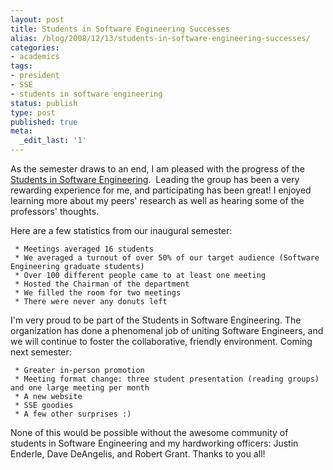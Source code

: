 ```yaml
---
layout: post
title: Students in Software Engineering Successes
alias: /blog/2008/12/13/students-in-software-engineering-successes/
categories:
- academics
tags:
- president
- SSE
- students in software engineering
status: publish
type: post
published: true
meta:
  _edit_last: '1'
---
```

As the semester draws to an end, I am pleased with the progress of the <a title="Students in Software Engineering" href="http://www.edge.utexas.edu/sse/" target="_blank">Students in Software Engineering</a>.  Leading the group has been a very rewarding experience for me, and participating has been great! I enjoyed learning more about my peers' research as well as hearing some of the professors' thoughts.

Here are a few statistics from our inaugural semester:

	 * Meetings averaged 16 students
	 * We averaged a turnout of over 50% of our target audience (Software Engineering graduate students)
	 * Over 100 different people came to at least one meeting
	 * Hosted the Chairman of the department
	 * We filled the room for two meetings
	 * There were never any donuts left

I'm very proud to be part of the Students in Software Engineering. The organization has done a phenomenal job of uniting Software Engineers, and we will continue to foster the collaborative, friendly environment. Coming next semester:

	 * Greater in-person promotion
	 * Meeting format change: three student presentation (reading groups) and one large meeting per month
	 * A new website
	 * SSE goodies
	 * A few other surprises :)

None of this would be possible without the awesome community of students in Software Engineering and my hardworking officers: Justin Enderle, Dave DeAngelis, and Robert Grant. Thanks to you all!
